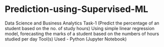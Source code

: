 # Prediction-using-Supervised-ML
Data Science and Business Analytics Task-1 (Predict the percentage of an student based on the no. of study hours)
Using simple linear regression model, forecasting the marks of a student based on the numbers of hours studied per day
Tool(s) Used - Python (Jupyter Notebook)
